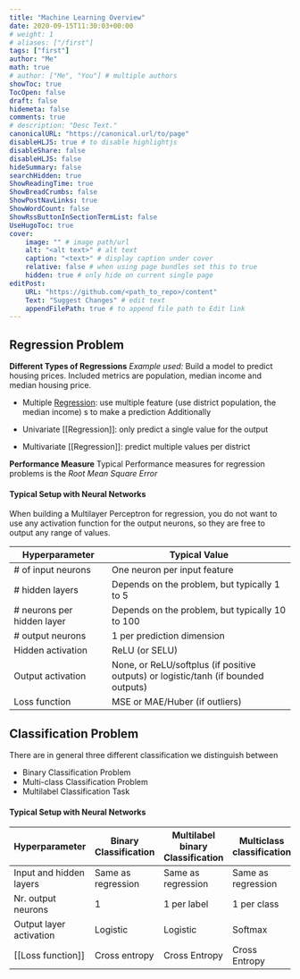 ```yaml
---
title: "Machine Learning Overview"
date: 2020-09-15T11:30:03+00:00
# weight: 1
# aliases: ["/first"]
tags: ["first"]
author: "Me"
math: true
# author: ["Me", "You"] # multiple authors
showToc: true
TocOpen: false
draft: false
hidemeta: false
comments: true
# description: "Desc Text."
canonicalURL: "https://canonical.url/to/page"
disableHLJS: true # to disable highlightjs
disableShare: false
disableHLJS: false
hideSummary: false
searchHidden: true
ShowReadingTime: true
ShowBreadCrumbs: false
ShowPostNavLinks: true
ShowWordCount: false
ShowRssButtonInSectionTermList: false
UseHugoToc: true
cover:
    image: "" # image path/url
    alt: "<alt text>" # alt text
    caption: "<text>" # display caption under cover
    relative: false # when using page bundles set this to true
    hidden: true # only hide on current single page
editPost:
    URL: "https://github.com/<path_to_repo>/content"
    Text: "Suggest Changes" # edit text
    appendFilePath: true # to append file path to Edit link
---
```



## Regression Problem

**Different Types of Regressions**
_Example used:_ Build a model to predict housing prices. Included metrics are population, median income and median housing price.

- Multiple [Regression](https://en.wikipedia.org/wiki/Regression_analysis): use multiple feature (use district population, the median income) s to make a prediction 
Additionally

- Univariate [[Regression]]: only predict a single value for the output
- Multivariate [[Regression]]: predict multiple values per district

**Performance Measure**
Typical Performance measures for regression problems is the _Root Mean Square Error_


#### Typical Setup with Neural Networks

When building a Multilayer Perceptron for regression, you do not want to use any activation function for the output neurons, so they are free to output any range of values.

| Hyperparameter             | Typical Value                                                                      |
| -------------------------- | ---------------------------------------------------------------------------------- |
| # of input neurons         | One neuron per input feature                                                       |
| # hidden layers            | Depends on the problem, but typically 1 to 5                                       |
| # neurons per hidden layer | Depends on the problem, but typically 10 to 100                                    |
| # output neurons           | 1 per prediction dimension                                                         |
| Hidden activation          | ReLU (or SELU)                                                                     |
| Output activation          | None, or ReLU/softplus (if positive outputs) or logistic/tanh (if bounded outputs) |
| Loss function              | MSE or MAE/Huber (if outliers)                                                     |


## Classification Problem

There are in general three different classification we distinguish between
- Binary Classification Problem
- Multi-class Classification Problem
- Multilabel Classification Task

#### Typical Setup with Neural Networks

| Hyperparameter          | Binary Classification | Multilabel binary Classification | Multiclass classification |
| ----------------------- | --------------------- | -------------------------------- | ------------------------- |
| Input and hidden layers | Same as regression    | Same as regression               | Same as regression        |
| Nr. output neurons      | 1                     | 1 per label                      | 1 per class               |
| Output layer activation | Logistic              | Logistic                         | Softmax                   |
| [[Loss function]]       | Cross entropy         | Cross Entropy                    | Cross Entropy             |

